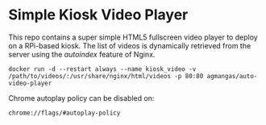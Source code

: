 # Simple Kiosk Video Player

This repo contains a super simple HTML5 fullscreen video player to deploy on a RPi-based kiosk. The list of videos is dynamically retrieved from the server using the *autoindex* feature of Nginx.

```
docker run -d --restart always --name kiosk_video -v /path/to/videos/:/usr/share/nginx/html/videos -p 80:80 agmangas/auto-video-player
```

Chrome autoplay policy can be disabled on:

```
chrome://flags/#autoplay-policy
```